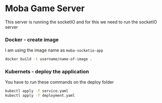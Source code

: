# Moba Game Server

This server is running the socketIO and for this we need to run the socketIO server

### Docker - create image

I am using the image name as `moba-socketio-app`
```bash
docker build -t username/name-of-image .
```

### Kubernets - deploy the application

You have to run these commands on the deploy folder
```bash
kubectl apply -f service.yaml
kubectl apply -f deployment.yaml
```
